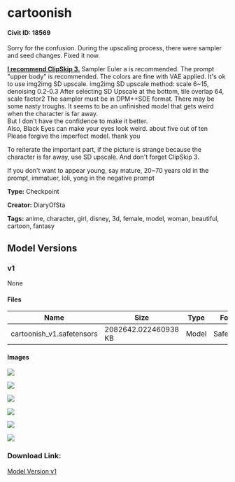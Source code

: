 # cartoonish

#### Civit ID: 18569

<p>Sorry for the confusion. During the upscaling process, there were sampler and seed changes. Fixed it now.</p><p><strong><u>I recommend ClipSkip 3.</u></strong> Sampler Euler a is recommended. The prompt "upper body" is recommended. The colors are fine with VAE applied. It's ok to use img2img SD upscale. img2img SD upscale method: scale 6~15, denoising 0.2-0.3 After selecting SD Upscale at the bottom, tile overlap 64, scale factor2 The sampler must be in DPM++SDE format. There may be some nasty troughs. It seems to be an unfinished model that gets weird when the character is far away.<br />But I don't have the confidence to make it better.<br />Also, Black Eyes can make your eyes look weird. about five out of ten<br />Please forgive the imperfect model. thank you<br /></p><p>To reiterate the important part, if the picture is strange because the character is far away, use SD upscale. And don't forget ClipSkip 3.</p><p></p><p>If you don't want to appear young, say mature, 20~70 years old in the prompt, immatuer, loli, yong in the negative prompt</p>

**Type:** Checkpoint

**Creator:** DiaryOfSta

**Tags:** anime, character, girl, disney, 3d, female, model, woman, beautiful, cartoon, fantasy

## Model Versions

### v1

None

#### Files

| Name | Size | Type | Format | Download Url | AutoV1 | AutoV2 | SHA256 | CRC32 | BLAKE3 |
| --- | --- | --- | --- | --- | --- | --- | --- | --- | --- |
| cartoonish_v1.safetensors | 2082642.022460938 KB | Model | SafeTensor | https://civitai.com/api/download/models/22031 | 58841F67 | 07F029F6D1 | 07F029F6D18EBBCE4AEA6FF741C2F9F9104A614A8EA4DBD6B0F6948333651C0F | 6A561F4D | 18073E855F665E22A57632608F195CE58010944B49F0EC7AA670254264319F5D |

#### Images

<p><img src="https://image.civitai.com/xG1nkqKTMzGDvpLrqFT7WA/96ced1a7-91b9-4951-79f9-a8061af40300/width=450/238115.jpeg" /></p>

<p><img src="https://image.civitai.com/xG1nkqKTMzGDvpLrqFT7WA/a708af6a-066e-4728-5cc6-956741044000/width=450/238086.jpeg" /></p>

<p><img src="https://image.civitai.com/xG1nkqKTMzGDvpLrqFT7WA/43449bcd-2eab-4bc2-e6a7-b17f8732b700/width=450/238085.jpeg" /></p>

<p><img src="https://image.civitai.com/xG1nkqKTMzGDvpLrqFT7WA/2f06c226-ba8f-4d85-c1f9-4c3597bada00/width=450/238084.jpeg" /></p>

<p><img src="https://image.civitai.com/xG1nkqKTMzGDvpLrqFT7WA/9cf27454-a147-4856-43af-519443fd5a00/width=450/238161.jpeg" /></p>

<p><img src="https://image.civitai.com/xG1nkqKTMzGDvpLrqFT7WA/ea6bd360-a3a7-4c81-1029-3796fab6d400/width=450/240014.jpeg" /></p>

### Download Link:

[Model Version v1](https://civitai.com/api/download/models/22031)

